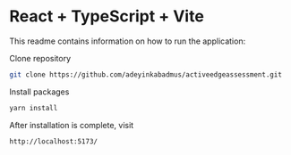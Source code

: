 # React + TypeScript + Vite

This readme contains information on how to run the application:

Clone repository
```bash
git clone https://github.com/adeyinkabadmus/activeedgeassessment.git
```

Install packages
```bash
yarn install
```

After installation is complete, visit
```
http://localhost:5173/
```
